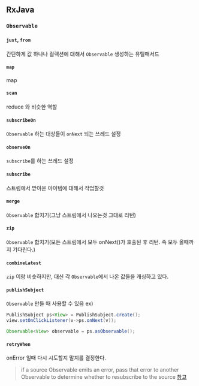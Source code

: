 RxJava
-----------

### `Observable`

#### `just`, `from`
  간단하게 값 하나나 컬렉션에 대해서 `Observable` 생성하는 유틸매서드

#### `map`
  map

#### `scan`
  reduce 와 비슷한 역할

#### `subscribeOn`
  `Observable` 하는 대상들이 `onNext` 되는 쓰레드 설정

#### `observeOn`
  `subscribe`를 하는 쓰레드 설정

#### `subscribe`
  스트림에서 받아온 아이템에 대해서 작업할것

#### `merge`
  `Observable` 합치기(그냥 스트림에서 나오는것 그대로 리턴)

#### `zip`
  `Observable` 합치기(모든 스트림에서 모두 onNext()가 호출된 후 리턴. 즉 모두 올때까지 기다린다.)

#### `combineLatest`
  `zip` 이랑 비슷하지만, 대신 각 `Observable`에서 나온 값들을 캐싱하고 있다. 

#### `publishSubject`
  `Observable` 만들 때 사용할 수 있음
  ex)
  ```java
  PublishSubject ps<View> = PublishSubject.create();
  view.setOnClickListener(v->ps.onNext(v));
  
  Observable<View> observable = ps.asObservable();
  ```

#### `retryWhen`
  onError 일때 다시 시도할지 말지를 결정한다.
  
  > if a source Observable emits an error, pass that error to another Observable to determine whether to resubscribe to the source [참고](https://github.com/ReactiveX/RxJava/wiki/Error-Handling-Operators)


